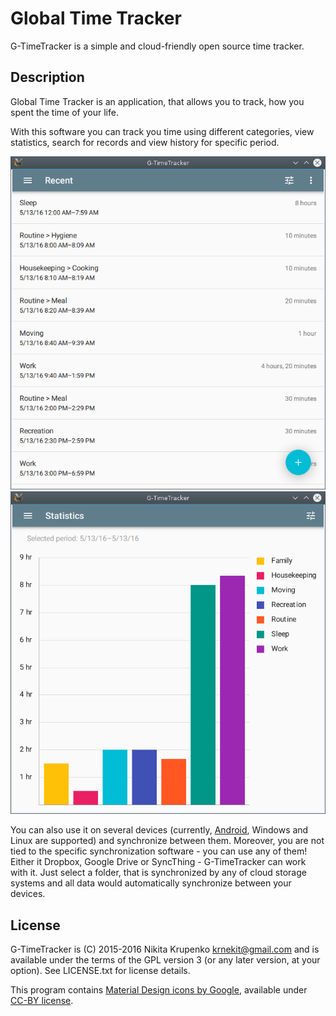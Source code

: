 # Global Time Tracker
G-TimeTracker is a simple and cloud-friendly open source time tracker.

## Description
Global Time Tracker is an application, that allows you to track, how you spent
the time of your life.

With this software you can track you time using different categories, view
statistics, search for records and view history for specific period.

![screenshot-recent](https://raw.githubusercontent.com/g-timetracker/g-timetracker.github.io/master/images/screenshots/recent.png)
![screenshot-stats](https://raw.githubusercontent.com/g-timetracker/g-timetracker.github.io/master/images/screenshots/stats.png)

You can also use it on several devices (currently, [Android](https://play.google.com/store/apps/details?id=org.g_timetracker), Windows and Linux
are supported) and synchronize between them. Moreover, you are not tied to the
specific synchronization software - you can use any of them! Either it Dropbox,
Google Drive or SyncThing - G-TimeTracker can work with it. Just select a
folder, that is synchronized by any of cloud storage systems and all data would
automatically synchronize between your devices. 

## License
G-TimeTracker is (C) 2015-2016 Nikita Krupenko <krnekit@gmail.com>
and is available under the terms of the GPL version 3 (or any later version,
at your option).  See LICENSE.txt for license details.

This program contains [Material Design icons by Google](https://github.com/google/material-design-icons/), available under
[CC-BY license](https://creativecommons.org/licenses/by/4.0/).
#
